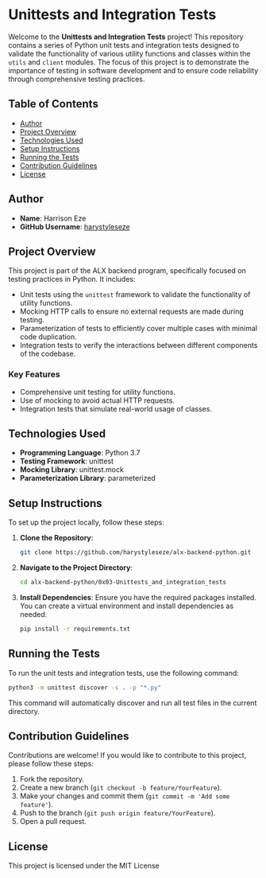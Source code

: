 # Unittests and Integration Tests

Welcome to the **Unittests and Integration Tests** project! This repository contains a series of Python unit tests and integration tests designed to validate the functionality of various utility functions and classes within the `utils` and `client` modules. The focus of this project is to demonstrate the importance of testing in software development and to ensure code reliability through comprehensive testing practices.

## Table of Contents

- [Author](#author)
- [Project Overview](#project-overview)
- [Technologies Used](#technologies-used)
- [Setup Instructions](#setup-instructions)
- [Running the Tests](#running-the-tests)
- [Contribution Guidelines](#contribution-guidelines)
- [License](#license)

## Author

- **Name**: Harrison Eze
- **GitHub Username**: [harystyleseze](https://github.com/harystyleseze)

## Project Overview

This project is part of the ALX backend program, specifically focused on testing practices in Python. It includes:
- Unit tests using the `unittest` framework to validate the functionality of utility functions.
- Mocking HTTP calls to ensure no external requests are made during testing.
- Parameterization of tests to efficiently cover multiple cases with minimal code duplication.
- Integration tests to verify the interactions between different components of the codebase.

### Key Features
- Comprehensive unit testing for utility functions.
- Use of mocking to avoid actual HTTP requests.
- Integration tests that simulate real-world usage of classes.

## Technologies Used

- **Programming Language**: Python 3.7
- **Testing Framework**: unittest
- **Mocking Library**: unittest.mock
- **Parameterization Library**: parameterized

## Setup Instructions

To set up the project locally, follow these steps:

1. **Clone the Repository**:
   ```bash
   git clone https://github.com/harystyleseze/alx-backend-python.git
   ```

2. **Navigate to the Project Directory**:
   ```bash
   cd alx-backend-python/0x03-Unittests_and_integration_tests
   ```

3. **Install Dependencies**:
   Ensure you have the required packages installed. You can create a virtual environment and install dependencies as needed.

   ```bash
   pip install -r requirements.txt
   ```

## Running the Tests

To run the unit tests and integration tests, use the following command:

```bash
python3 -m unittest discover -s . -p "*.py"
```

This command will automatically discover and run all test files in the current directory.

## Contribution Guidelines

Contributions are welcome! If you would like to contribute to this project, please follow these steps:

1. Fork the repository.
2. Create a new branch (`git checkout -b feature/YourFeature`).
3. Make your changes and commit them (`git commit -m 'Add some feature'`).
4. Push to the branch (`git push origin feature/YourFeature`).
5. Open a pull request.

## License

This project is licensed under the MIT License

